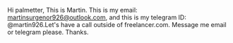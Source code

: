 
Hi palmetter, This is Martin. This is my email: martinsurgenor926@outlook.com, and this is my telegram ID: @martin926.Let's have a call outside of freelancer.com. Message me email or telegram please. Thanks.
